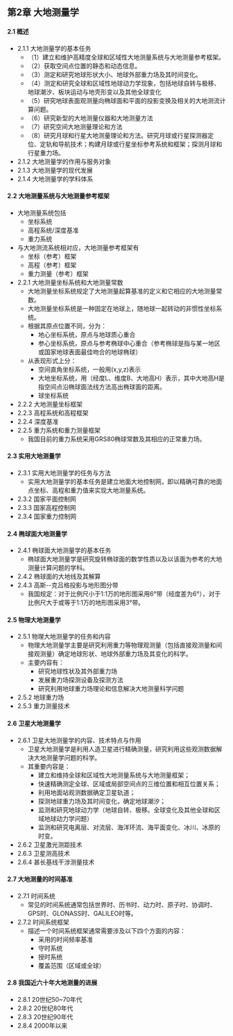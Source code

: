 ## 第2章 大地测量学
#### 2.1 概述
- 2.1.1 大地测量学的基本任务
	- （1）建立和维护高精度全球和区域性大地测量系统与大地测量参考框架。
	- （2）获取空间点位置的静态和动态信息。
	- （3）测定和研究地球形状大小、地球外部重力场及其时间变化。
	- （4）测定和研究全球和区域性地球动力学现象，包括地球自转与极移、地球潮汐、板块运动与地壳形变以及其他全球变化
	- （5）研究地球表面观测量向椭球面和平面的投影变换及相关的大地测流计算问题。
	- （6）研究新型的大地测量仪器和大地测量方法
	- （7）研究空间大地测量理论和方法
	- （8）研究月球和行星大地测量理论和方法。研究月球或行星探测器定位、定轨和导航技术；构建月球或行星坐标参考系统和框架；探测月球和行星重力场。
- 2.1.2 大地测量学的作用与服务对象
- 2.1.3 大地测量学的现代发展
- 2.1.4 大地测量学的学科体系
#### 2.2 大地测量系统与大地测量参考框架
- 大地测量系统包括
	- 坐标系统
	- 高程系统/深度基准
	- 重力系统
- 与大地测流系统相对应，大地测量参考框架有
	- 坐标（参考）框架
	- 高程（参考）框架
	- 重力测量（参考）框架
- 2.2.1 大地测量坐标系统和大地测量常数
	- 大地测量坐标系统规定了大地测量起算基准的定义和它相应的大地测量常数。
	- 大地测量坐标系统是一种固定在地球上，随地球一起转动的非惯性坐标系统。
	- 根据其原点位置不同，分为：
		- 地心坐标系统，原点与地球质心重合
		- 参心坐标系统，原点与参考椭球中心重合（参考椭球是指与某一地区或国家地球表面最佳吻合的地球椭球）
	- 从表现形式上分：
		- 空间直角坐标系统，一般用(x,y,z)表示
		- 大地坐标系统，用（经度L、维度B、大地高H）表示，其中大地高H是指空间点沿椭球面法线方法高出椭球面的距离。
		- 球坐标系统
- 2.2.2 大地测量坐标框架
- 2.2.3 高程系统和高程框架
- 2.2.4 深度基准
- 2.2.5 重力系统和重力测量框架
	- 我国目前的重力系统采用GRS80椭球常数及其相应的正常重力场。
#### 2.3 实用大地测量学
- 2.3.1 实用大地测量学的任务与方法
	- 实用大地测量学的基本任务是建立地面大地控制网，即以精确可靠的地面点坐标、高程和重力值来实现大地测量系统。
- 2.3.2 国家平面控制网
- 2.3.3 国家高程控制网
- 2.3.4 国家重力控制网
#### 2.4 椭球面大地测量学
- 2.4.1 椭球面大地测量学的基本任务
	- 椭球面大地测量学是研究旋转椭球面的数学性质以及以该面为参考的大地测量计算问题的学科。
- 2.4.2 椭球面的大地线及其解算
- 2.4.3 高斯--克吕格投影与地形图分带
	- 我国规定：对于比例尺小于1:1万的地形图采用6°带（经度差为6°），对于比例尺大于或等于1:1万的地形图采用3°带。
#### 2.5 物理大地测量学
- 2.5.1 物理大地测量学的任务和内容
	- 物理大地测量学主要是研究利用重力等物理观测量（包括直接观测量和间接观测量）确定地球形状、地球外部重力场及其变化的科学。
	- 主要内容有：
		- 研究地球性状及其外部重力场
		- 发展重力场探测设备及探测方法
		- 研究利用地球重力场理论和信息解决大地测量科学问题
- 2.5.2 地球重力场
- 2.5.3 重力测量技术
#### 2.6 卫星大地测量学
- 2.6.1 卫星大地测量学的内容、技术特点与作用
	- 卫星大地测量学是利用人造卫星进行精确测量，研究利用这些观测数据解决大地测量学问题的科学。
	- 其重要内容是：
		- 建立和维持全球和区域性大地测量系统与大地测量框架；
		- 快速精确测定全球、区域或局部空间点的三维位置和相互位置关系；
		- 利用地面站观测数据确定卫星轨道；
		- 探测地球重力场及其时间变化，确定地球潮汐；
		- 监测和研究地球动力学（地球自转、极移。全球变化及其他全球和区域地球动力学问题）
		- 监测和研究电离层、对流层、海洋环流、海平面变化、冰川、冰原的时变。
- 2.6.2 卫星激光测距技术
- 2.6.3 卫星测高技术
- 2.6.4 甚长基线干涉测量技术
#### 2.7 大地测量的时间基准
- 2.7.1 时间系统
	- 常见的时间系统通常包括世界时、历书时、动力时、原子时、协调时、GPS时、GLONASS时、GALILEO时等。
- 2.7.2 时间系统框架
	- 描述一个时间系统框架通常需要涉及以下四个方面的内容：
		- 采用的时间频率基准
		- 守时系统
		- 授时系统
		- 覆盖范围（区域或全球）
#### 2.8 我国近六十年大地测量的进展
- 2.8.1 20世纪50~70年代
- 2.8.2 20世纪80年代
- 2.8.3 20世纪90年代
- 2.8.4 2000年以来